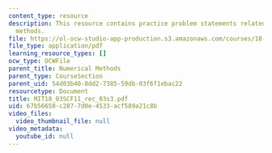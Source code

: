 ```yaml
---
content_type: resource
description: This resource contains practice problem statements related to numerical
  methods.
file: https://ol-ocw-studio-app-production.s3.amazonaws.com/courses/18-03sc-differential-equations-fall-2011/67b56658c2877d0e4533acf589a21c8b_MIT18_03SCF11_rec_03s3.pdf
file_type: application/pdf
learning_resource_types: []
ocw_type: OCWFile
parent_title: Numerical Methods
parent_type: CourseSection
parent_uid: 54d03b40-8dd2-7385-59db-03f6f1ebac22
resourcetype: Document
title: MIT18_03SCF11_rec_03s3.pdf
uid: 67b56658-c287-7d0e-4533-acf589a21c8b
video_files:
  video_thumbnail_file: null
video_metadata:
  youtube_id: null
---
```

